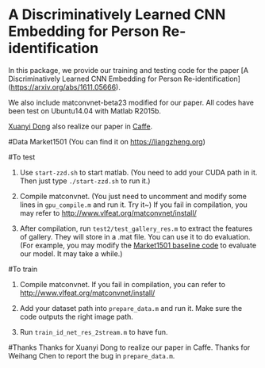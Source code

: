# A Discriminatively Learned CNN Embedding for Person Re-identification

In this package, we provide our training and testing code for the paper [A Discriminatively Learned CNN Embedding for Person Re-identification] (https://arxiv.org/abs/1611.05666).
 
We also include matconvnet-beta23 modified for our paper. All codes have been test on Ubuntu14.04 with Matlab R2015b.

[Xuanyi Dong](https://github.com/D-X-Y) also realize our paper in [Caffe](https://github.com/D-X-Y/caffe-reid).

#Data
Market1501 (You can find it on https://liangzheng.org)

#To test
1. Use `start-zzd.sh` to start matlab. (You need to add your CUDA path in it. Then just type `./start-zzd.sh` to run it.)

2. Compile matconvnet. (You just need to uncomment and modify some lines in `gpu_compile.m` and run it. Try it~)
If you fail in compilation, you may refer to http://www.vlfeat.org/matconvnet/install/

3. After compilation, run `test2/test_gallery_res.m` to extract the features of gallery. They will store in a .mat file. You can use it to do evaluation.
(For example, you may modify the [Market1501 baseline code](http://www.liangzheng.org/Project/project_reid.html) to evaluate our model. It may take a while.)

#To train
1. Compile matconvnet. If you fail in compilation, you can refer to http://www.vlfeat.org/matconvnet/install/

2. Add your dataset path into `prepare_data.m` and run it. Make sure the code outputs the right image path.

3. Run `train_id_net_res_2stream.m` to have fun.

#Thanks
Thanks for Xuanyi Dong to realize our paper in Caffe.
Thanks for Weihang Chen to report the bug in `prepare_data.m`.